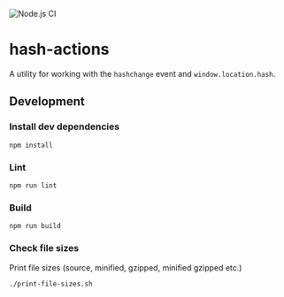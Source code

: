 ![Node.js CI](https://github.com/Haprog/hash-actions/workflows/Node.js%20CI/badge.svg)

# hash-actions

A utility for working with the `hashchange` event and `window.location.hash`.

## Development

### Install dev dependencies

```
npm install
```

### Lint

```
npm run lint
```

### Build

```
npm run build
```

### Check file sizes

Print file sizes (source, minified, gzipped, minified gzipped etc.)

```
./print-file-sizes.sh
```
